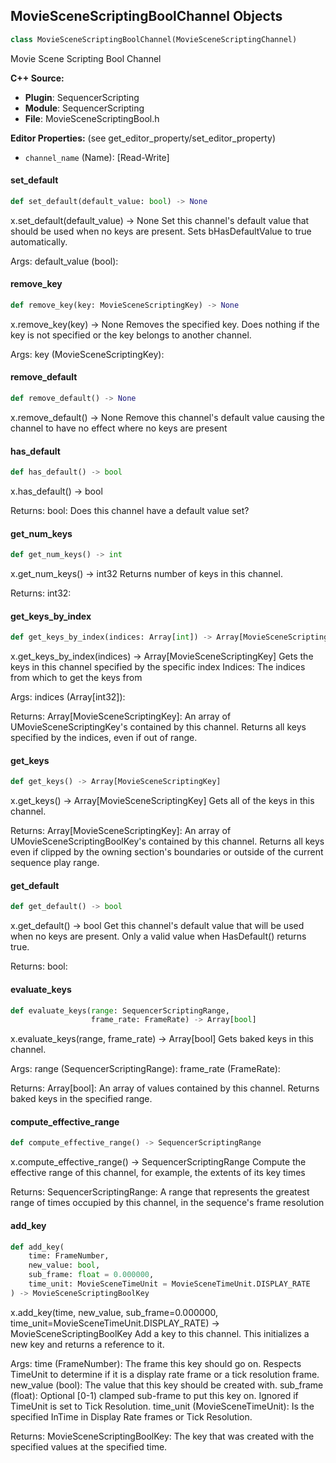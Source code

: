 ## MovieSceneScriptingBoolChannel Objects

```python
class MovieSceneScriptingBoolChannel(MovieSceneScriptingChannel)
```

Movie Scene Scripting Bool Channel

**C++ Source:**

- **Plugin**: SequencerScripting
- **Module**: SequencerScripting
- **File**: MovieSceneScriptingBool.h

**Editor Properties:** (see get_editor_property/set_editor_property)

- ``channel_name`` (Name):  [Read-Write]

<a id="unreal.MovieSceneScriptingBoolChannel.set_default"></a>

#### set_default

```python
def set_default(default_value: bool) -> None
```

x.set_default(default_value) -> None
Set this channel's default value that should be used when no keys are present.
Sets bHasDefaultValue to true automatically.

Args:
    default_value (bool):

<a id="unreal.MovieSceneScriptingBoolChannel.remove_key"></a>

#### remove_key

```python
def remove_key(key: MovieSceneScriptingKey) -> None
```

x.remove_key(key) -> None
Removes the specified key. Does nothing if the key is not specified or the key belongs to another channel.

Args:
    key (MovieSceneScriptingKey):

<a id="unreal.MovieSceneScriptingBoolChannel.remove_default"></a>

#### remove_default

```python
def remove_default() -> None
```

x.remove_default() -> None
Remove this channel's default value causing the channel to have no effect where no keys are present

<a id="unreal.MovieSceneScriptingBoolChannel.has_default"></a>

#### has_default

```python
def has_default() -> bool
```

x.has_default() -> bool


Returns:
    bool: Does this channel have a default value set?

<a id="unreal.MovieSceneScriptingBoolChannel.get_num_keys"></a>

#### get_num_keys

```python
def get_num_keys() -> int
```

x.get_num_keys() -> int32
Returns number of keys in this channel.

Returns:
    int32:

<a id="unreal.MovieSceneScriptingBoolChannel.get_keys_by_index"></a>

#### get_keys_by_index

```python
def get_keys_by_index(indices: Array[int]) -> Array[MovieSceneScriptingKey]
```

x.get_keys_by_index(indices) -> Array[MovieSceneScriptingKey]
Gets the keys in this channel specified by the specific index
Indices: The indices from which to get the keys from

Args:
    indices (Array[int32]): 

Returns:
    Array[MovieSceneScriptingKey]: An array of UMovieSceneScriptingKey's contained by this channel. Returns all keys specified by the indices, even if out of range.

<a id="unreal.MovieSceneScriptingBoolChannel.get_keys"></a>

#### get_keys

```python
def get_keys() -> Array[MovieSceneScriptingKey]
```

x.get_keys() -> Array[MovieSceneScriptingKey]
Gets all of the keys in this channel.

Returns:
    Array[MovieSceneScriptingKey]: An array of UMovieSceneScriptingBoolKey's contained by this channel. Returns all keys even if clipped by the owning section's boundaries or outside of the current sequence play range.

<a id="unreal.MovieSceneScriptingBoolChannel.get_default"></a>

#### get_default

```python
def get_default() -> bool
```

x.get_default() -> bool
Get this channel's default value that will be used when no keys are present. Only a valid
value when HasDefault() returns true.

Returns:
    bool:

<a id="unreal.MovieSceneScriptingBoolChannel.evaluate_keys"></a>

#### evaluate_keys

```python
def evaluate_keys(range: SequencerScriptingRange,
                  frame_rate: FrameRate) -> Array[bool]
```

x.evaluate_keys(range, frame_rate) -> Array[bool]
Gets baked keys in this channel.

Args:
    range (SequencerScriptingRange): 
    frame_rate (FrameRate): 

Returns:
    Array[bool]: An array of values contained by this channel. Returns baked keys in the specified range.

<a id="unreal.MovieSceneScriptingBoolChannel.compute_effective_range"></a>

#### compute_effective_range

```python
def compute_effective_range() -> SequencerScriptingRange
```

x.compute_effective_range() -> SequencerScriptingRange
Compute the effective range of this channel, for example, the extents of its key times

Returns:
    SequencerScriptingRange: A range that represents the greatest range of times occupied by this channel, in the sequence's frame resolution

<a id="unreal.MovieSceneScriptingBoolChannel.add_key"></a>

#### add_key

```python
def add_key(
    time: FrameNumber,
    new_value: bool,
    sub_frame: float = 0.000000,
    time_unit: MovieSceneTimeUnit = MovieSceneTimeUnit.DISPLAY_RATE
) -> MovieSceneScriptingBoolKey
```

x.add_key(time, new_value, sub_frame=0.000000, time_unit=MovieSceneTimeUnit.DISPLAY_RATE) -> MovieSceneScriptingBoolKey
Add a key to this channel. This initializes a new key and returns a reference to it.

Args:
    time (FrameNumber): The frame this key should go on. Respects TimeUnit to determine if it is a display rate frame or a tick resolution frame.
    new_value (bool): The value that this key should be created with.
    sub_frame (float): Optional [0-1) clamped sub-frame to put this key on. Ignored if TimeUnit is set to Tick Resolution.
    time_unit (MovieSceneTimeUnit): Is the specified InTime in Display Rate frames or Tick Resolution.

Returns:
    MovieSceneScriptingBoolKey: The key that was created with the specified values at the specified time.

<a id="unreal.MovieSceneScriptingByteKey"></a>